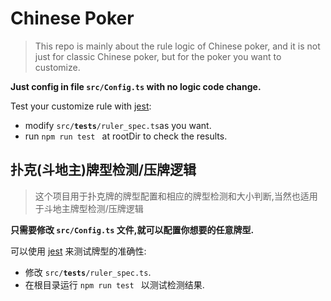 # Chinese Poker
>This repo is mainly about the rule logic of Chinese poker, and it is not just for classic Chinese poker, but for the poker you want to customize.

**Just config in file <code>src/Config.ts</code> with no logic code change.**

Test your customize rule with [jest](https://jestjs.io/):
- modify <code>src/__tests__/ruler_spec.ts</code>as you want.
- run <code>npm run test </code> at rootDir to check the results.

## 扑克(斗地主)牌型检测/压牌逻辑

> 这个项目用于扑克牌的牌型配置和相应的牌型检测和大小判断,当然也适用于斗地主牌型检测/压牌逻辑

**只需要修改 <code>src/Config.ts</code> 文件,就可以配置你想要的任意牌型.**

可以使用 [jest](https://jestjs.io/) 来测试牌型的准确性:
- 修改 <code>src/__tests__/ruler_spec.ts</code>.
- 在根目录运行 <code>npm run test </code> 以测试检测结果.